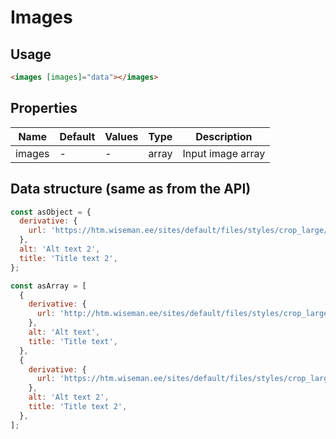 # Images

## Usage

```html
<images [images]="data"></images>
```

## Properties

| Name  | Default  | Values  |  Type | Description  |
|---|---|---|---|---|
| images | - | - | array | Input image array

## Data structure (same as from the API)
```javascript
const asObject = {
  derivative: {
    url: 'https://htm.wiseman.ee/sites/default/files/styles/crop_large/public/2019-04/4.9mb_1.jpg?itok=advang_9',
  },
  alt: 'Alt text 2',
  title: 'Title text 2',
};

const asArray = [
  {
    derivative: {
      url: 'http://htm.wiseman.ee/sites/default/files/styles/crop_large/public/2019-09/4.jpeg?itok=6nd3dmsR',
    },
    alt: 'Alt text',
    title: 'Title text',
  },
  {
    derivative: {
      url: 'https://htm.wiseman.ee/sites/default/files/styles/crop_large/public/2019-04/4.9mb_1.jpg?itok=advang_9',
    },
    alt: 'Alt text 2',
    title: 'Title text 2',
  },
];
```



